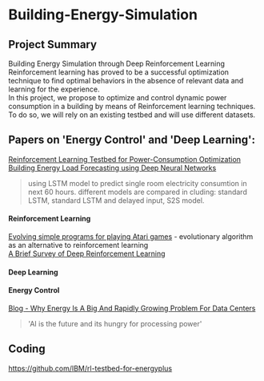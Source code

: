 # Building-Energy-Simulation  

## Project Summary  

Building Energy Simulation through Deep Reinforcement Learning
Reinforcement learning has proved to be a successful optimization technique to find optimal behaviors in the absence of relevant data and learning for the experience.  
In this project, we propose to optimize and control dynamic power consumption in a building by means of Reinforcement learning techniques. To do so, we will rely on an existing testbed and will use different datasets.  

## Papers on 'Energy Control' and 'Deep Learning':   

[Reinforcement Learning Testbed for Power-Consumption Optimization](https://arxiv.org/pdf/1808.10427.pdf)  
[Building Energy Load Forecasting using Deep Neural Networks](https://ieeexplore.ieee.org/stamp/stamp.jsp?tp=&arnumber=7793413)  
> using LSTM model to predict single room electricity consumtion in next 60 hours. different models are compared in cluding: standard LSTM, standard LSTM and delayed input, S2S model.     

#### Reinforcement Learning  

[Evolving simple programs for playing Atari games](https://arxiv.org/pdf/1806.05695.pdf) - evolutionary algorithm as an alternative to reinforcement learning  
[A Brief Survey of Deep Reinforcement Learning](https://spiral.imperial.ac.uk:8443/bitstream/10044/1/53340/2/1708.05866v1.pdf)  
#### Deep Learning  

#### Energy Control  
[Blog - Why Energy Is A Big And Rapidly Growing Problem For Data Centers](https://www.forbes.com/sites/forbestechcouncil/2017/12/15/why-energy-is-a-big-and-rapidly-growing-problem-for-data-centers/#772cdb265a30)  
> 'AI is the future and its hungry for processing power'  

## Coding  
https://github.com/IBM/rl-testbed-for-energyplus  
